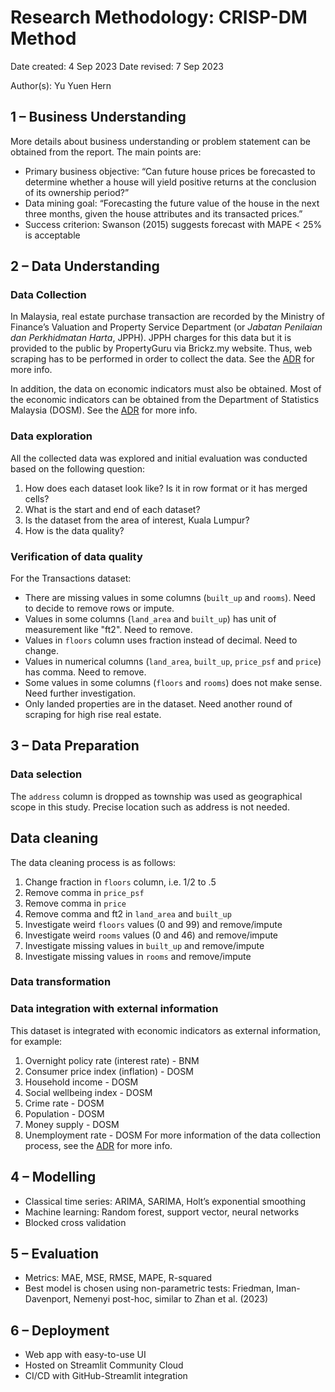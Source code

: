 # Research Methodology: CRISP-DM Method

Date created: 4 Sep 2023
Date revised: 7 Sep 2023

Author(s): Yu Yuen Hern

## 1 – Business Understanding
More details about business understanding or problem statement can be obtained from the report. The main points are:
- Primary business objective: “Can future house prices be forecasted to determine whether a house will yield positive returns at the conclusion of its ownership period?” 
- Data mining goal: “Forecasting the future value of the house in the next three months, given the house attributes and its transacted prices.”
- Success criterion: Swanson (2015) suggests forecast with MAPE < 25% is acceptable

## 2 – Data Understanding

### Data Collection
In Malaysia, real estate purchase transaction are recorded by the Ministry of Finance’s Valuation and Property Service Department (or *Jabatan Penilaian dan Perkhidmatan Harta*, JPPH). JPPH charges for this data but it is provided to the public by PropertyGuru via Brickz.my website. Thus, web scraping has to be performed in order to collect the data. See the [ADR](/adr/0002-SCRAPING%20BRICKZ.md) for more info.

In addition, the data on economic indicators must also be obtained. Most of the economic indicators can be obtained from the Department of Statistics Malaysia (DOSM). See the [ADR](/adr/0003-DATA%20COLLECTION%20OF%20ECONOMIC%20INDICATORS.md) for more info.

### Data exploration
All the collected data was explored and initial evaluation was conducted based on the following question:
1. How does each dataset look like? Is it in row format or it has merged cells?
2. What is the start and end of each dataset?
3. Is the dataset from the area of interest, Kuala Lumpur?
4. How is the data quality?

### Verification of data quality
For the Transactions dataset:
- There are missing values in some columns (`built_up` and `rooms`). Need to decide to remove rows or impute.
- Values in some columns (`land_area` and `built_up`) has unit of measurement like "ft2". Need to remove.
- Values in `floors` column uses fraction instead of decimal. Need to change.
- Values in numerical columns (`land_area`, `built_up`, `price_psf` and `price`) has comma. Need to remove.
- Some values in some columns (`floors` and `rooms`) does not make sense. Need further investigation.
- Only landed properties are in the dataset. Need another round of scraping for high rise real estate.

## 3 – Data Preparation

### Data selection
The `address` column is dropped as township was used as geographical scope in this study. Precise location such as address is not needed.

## Data cleaning
The data cleaning process is as follows:
1. Change fraction in `floors` column, i.e. 1/2 to .5
2. Remove comma in `price_psf`
3. Remove comma in `price`
4. Remove comma and ft2 in `land_area` and `built_up`
5. Investigate weird `floors` values (0 and 99) and remove/impute
6. Investigate weird `rooms` values (0 and 46) and remove/impute
7. Investigate missing values in `built_up` and remove/impute
8. Investigate missing values in `rooms` and remove/impute

### Data transformation

### Data integration with external information
This dataset is integrated with economic indicators as external information, for example:
1. Overnight policy rate (interest rate) - BNM
2. Consumer price index (inflation) - DOSM
3. Household income - DOSM
4. Social wellbeing index - DOSM
5. Crime rate - DOSM
6. Population - DOSM
7. Money supply - DOSM
8. Unemployment rate - DOSM
For more information of the data collection process, see the [ADR](/adr/0003-DATA%20COLLECTION%20OF%20ECONOMIC%20INDICATORS.md) for more info.

## 4 – Modelling
- Classical time series: ARIMA, SARIMA, Holt’s exponential smoothing
- Machine learning: Random forest, support vector, neural networks
- Blocked cross validation

## 5 – Evaluation
- Metrics: MAE, MSE, RMSE, MAPE, R-squared
- Best model is chosen using non-parametric tests: Friedman, Iman-Davenport, Nemenyi post-hoc, similar to Zhan et al. (2023)

## 6 – Deployment
- Web app with easy-to-use UI
- Hosted on Streamlit Community Cloud
- CI/CD with GitHub-Streamlit integration

